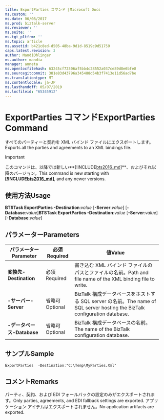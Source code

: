```yaml
---
title: ExportParties コマンド |Microsoft Docs
ms.custom: ''
ms.date: 06/08/2017
ms.prod: biztalk-server
ms.reviewer: ''
ms.suite: ''
ms.tgt_pltfrm: ''
ms.topic: article
ms.assetid: b421c8ed-d505-48ba-9d1d-8519c9d51750
caps.latest.revision: 3
author: MandiOhlinger
ms.author: mandia
manager: anneta
ms.openlocfilehash: 63245cf72306af5bb4c28552a037ce89d8e6bfe8
ms.sourcegitcommit: 381e83d43796a345488d54b3f7413e11d56ad7be
ms.translationtype: MT
ms.contentlocale: ja-JP
ms.lasthandoff: 05/07/2019
ms.locfileid: "65345912"
---
```

# <a name="exportparties-command"></a><span data-ttu-id="ba8a6-102">ExportParties コマンド</span><span class="sxs-lookup"><span data-stu-id="ba8a6-102">ExportParties Command</span></span>
<span data-ttu-id="ba8a6-103">すべてのパーティーと契約を XML バインド ファイルにエクスポートします。</span><span class="sxs-lookup"><span data-stu-id="ba8a6-103">Exports all the parties and agreements to an XML bindings file.</span></span>

> [!IMPORTANT]
> <span data-ttu-id="ba8a6-104">このコマンドは、以降では新しい**[!INCLUDE[bts2016_md](../includes/bts2016-md.md)]**、およびそれ以降のバージョン。</span><span class="sxs-lookup"><span data-stu-id="ba8a6-104">This command is new starting with **[!INCLUDE[bts2016_md](../includes/bts2016-md.md)]**, and any newer versions.</span></span>

## <a name="usage"></a><span data-ttu-id="ba8a6-105">使用方法</span><span class="sxs-lookup"><span data-stu-id="ba8a6-105">Usage</span></span>
  <span data-ttu-id="ba8a6-106">**BTSTask ExportParties -Destination**:*value* [**-Server**:*value*] [**-Database**:*value*]</span><span class="sxs-lookup"><span data-stu-id="ba8a6-106">**BTSTask ExportParties -Destination**:*value* [**-Server**:*value*] [**-Database**:*value*]</span></span>
  
## <a name="parameters"></a><span data-ttu-id="ba8a6-107">パラメーター</span><span class="sxs-lookup"><span data-stu-id="ba8a6-107">Parameters</span></span>

|<span data-ttu-id="ba8a6-108">パラメーター</span><span class="sxs-lookup"><span data-stu-id="ba8a6-108">Parameter</span></span>|<span data-ttu-id="ba8a6-109">必須</span><span class="sxs-lookup"><span data-stu-id="ba8a6-109">Required</span></span>|<span data-ttu-id="ba8a6-110">値</span><span class="sxs-lookup"><span data-stu-id="ba8a6-110">Value</span></span>|  
|---|---|---|  
| <span data-ttu-id="ba8a6-111">**変換先**</span><span class="sxs-lookup"><span data-stu-id="ba8a6-111">**-Destination**</span></span> | <span data-ttu-id="ba8a6-112">必須</span><span class="sxs-lookup"><span data-stu-id="ba8a6-112">Required</span></span> | <span data-ttu-id="ba8a6-113">書き込む XML バインド ファイルのパスとファイルの名前。</span><span class="sxs-lookup"><span data-stu-id="ba8a6-113">Path and file name of the XML binding file to write.</span></span> |
| <span data-ttu-id="ba8a6-114">**-サーバー**</span><span class="sxs-lookup"><span data-stu-id="ba8a6-114">**-Server**</span></span> | <span data-ttu-id="ba8a6-115">省略可</span><span class="sxs-lookup"><span data-stu-id="ba8a6-115">Optional</span></span> | <span data-ttu-id="ba8a6-116">BizTalk 構成データベースをホストする SQL server の名前。</span><span class="sxs-lookup"><span data-stu-id="ba8a6-116">The name of SQL server hosting the BizTalk configuration database.</span></span> |
| <span data-ttu-id="ba8a6-117">**-データベース**</span><span class="sxs-lookup"><span data-stu-id="ba8a6-117">**-Database**</span></span> | <span data-ttu-id="ba8a6-118">省略可</span><span class="sxs-lookup"><span data-stu-id="ba8a6-118">Optional</span></span> | <span data-ttu-id="ba8a6-119">BizTalk 構成データベースの名前。</span><span class="sxs-lookup"><span data-stu-id="ba8a6-119">The name of the BizTalk configuration database.</span></span>|

## <a name="sample"></a><span data-ttu-id="ba8a6-120">サンプル</span><span class="sxs-lookup"><span data-stu-id="ba8a6-120">Sample</span></span>
  `ExportParties  -Destination:"C:\Temp\MyParties.Xml"` 

## <a name="remarks"></a><span data-ttu-id="ba8a6-121">コメント</span><span class="sxs-lookup"><span data-stu-id="ba8a6-121">Remarks</span></span>
  <span data-ttu-id="ba8a6-122">パーティ、契約、および EDI フォールバックの設定のみがエクスポートされます。</span><span class="sxs-lookup"><span data-stu-id="ba8a6-122">Only parties, agreements, and EDI fallback settings are exported.</span></span> <span data-ttu-id="ba8a6-123">アプリケーション アイテムはエクスポートされません。</span><span class="sxs-lookup"><span data-stu-id="ba8a6-123">No application artifacts are exported.</span></span>
